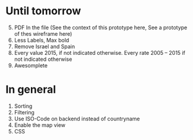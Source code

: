 # Until tomorrow

5. PDF In the file (See the context of this prototype here, See a prototype of thes wireframe here)
6. Less Labels, Max bold
7. Remove Israel and Spain
7. Every value 2015, if not indicated otherwise. Every rate 2005 – 2015 if not indicated otherwise
8. Awesomplete

# In general

1. Sorting
2. Filtering
2. Use ISO-Code on backend instead of countryname
3. Enable the map view
4. CSS